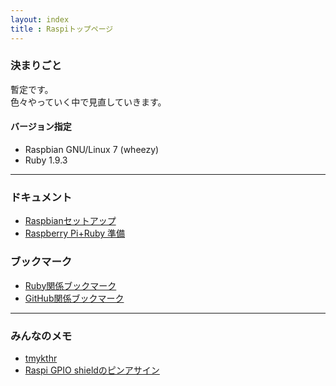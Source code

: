 ```yaml
---
layout: index  
title : Raspiトップページ
---
```


### 決まりごと

暫定です。  
色々やっていく中で見直していきます。

#### バージョン指定

* Raspbian GNU/Linux 7 (wheezy)
* Ruby 1.9.3

---

### ドキュメント

* [Raspbianセットアップ](/posts/raspbian-setup.html)
* [Raspberry Pi+Ruby 準備](/posts/raspi-ruby-prepare.html)

### ブックマーク

* [Ruby関係ブックマーク](/posts/bookmark-ruby.html)
* [GitHub関係ブックマーク](/posts/bookmark-github.html)

---

### みんなのメモ

* [tmykthr](/posts/kitahara_memo.html)
* [Raspi GPIO shieldのピンアサイン](/posts/raspi_gpio_shield.html)
